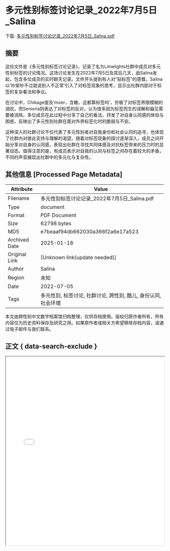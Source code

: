# 多元性别标签讨论记录_2022年7月5日_Salina

<!-- tcd_download_link -->
下载: <a href="多元性别标签讨论记录_2022年7月5日_Salina.pdf" download>多元性别标签讨论记录_2022年7月5日_Salina.pdf</a>
<!-- tcd_download_link_end -->

## 摘要

<!-- tcd_abstract -->
这份文件是《多元性别标签讨论记录》，记录了名为Limelights社群中成员对多元性别标签的讨论情况。这场讨论发生在2022年7月5日及其后几天，由Salina发起，包含多位成员的实时聊天记录。文件开头提到有人对“贴标签”的感慨，Salina以‘吵架吵不过就说别⼈不正常’引入了对标签现象的思考，显示出社群内部对于标签的复杂看法和争议。

在讨论中，Chikage提及‘moer，含糖，这都算标签吗’，穷极了对标签界限模糊的调侃，而Senioria则表达了对标签的反对，认为很多因为标签而生的误解和偏见需要被消除。多位成员在此过程中分享了自己的看法，抒发了对自身认同感的体验与困惑，反映出了多元性别社群在面对外界标签化时的脆弱与不安。

这种深入的社群讨论不仅代表了多元性别者对自我身份和社会认同的追寻，也体现了社群内对彼此支持与理解的渴望。随着对标签现象的探讨逐渐深入，成员之间开始分享对自身的认同感，表现出社群在寻找共同体感及对抗标签带来的压力时的显著动态。值得注意的是，有成员表示对自我的认同与标签之间存在着较大的矛盾，不同的声音展现出社群中的多元化与复杂性。

<!-- tcd_abstract_end -->

## 其他信息 [Processed Page Metadata]

| Attribute       | Value                                  |
|-----------------|----------------------------------------|
| Filename        | 多元性别标签讨论记录_2022年7月5日_Salina.pdf                             |
| Type            | document                                 |
| Format          | PDF Document                               |
| Size            | 62798 bytes                           |
| MD5             | e7beaaf94db662030a366f2a6e17a523                                  |
| Archived Date   | 2025-01-18                             |
| Original Link   | [Unknown link(update needed)]                         |
| Author          | Salina                               |
| Region          | 未知                               |
| Date            | 2022-07-05                                 |
| Tags            | 多元性别, 标签讨论, 社群讨论, 跨性别, 酷儿, 身份认同, 社会环境                                 |

本文由跨性别中文数字档案馆归档整理，仅供存档使用。版权归原作者所有，所有内容仅为历史资料保存及研究之用。如果原作者或相关方希望移除存档内容，请通过电子邮件与我们联系。

## 正文 { data-search-exclude }

<!-- tcd_main_text -->
<iframe src="../多元性别标签讨论记录_2022年7月5日_Salina.pdf" width="100%" height="600px">
    <p>无法显示PDF，请下载查看。</p>
</iframe>
<!-- tcd_main_text_end -->

